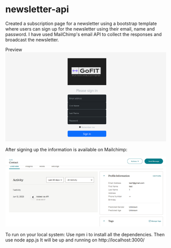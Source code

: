 # newsletter-api

Created a subscription page for a newsletter using a bootstrap template where users can sign up for the newsletter using their email, name and password. I have used MailChimp's email API to collect the responses and broadcast the newsletter.

Preview
![image](/img1.png)


After signing up the information is available on Mailchimp:

![image](/img2.png)


To run on your local system:
Use npm i to install all the dependencies.
Then use node app.js
It will be up and running on http://localhost:3000/
